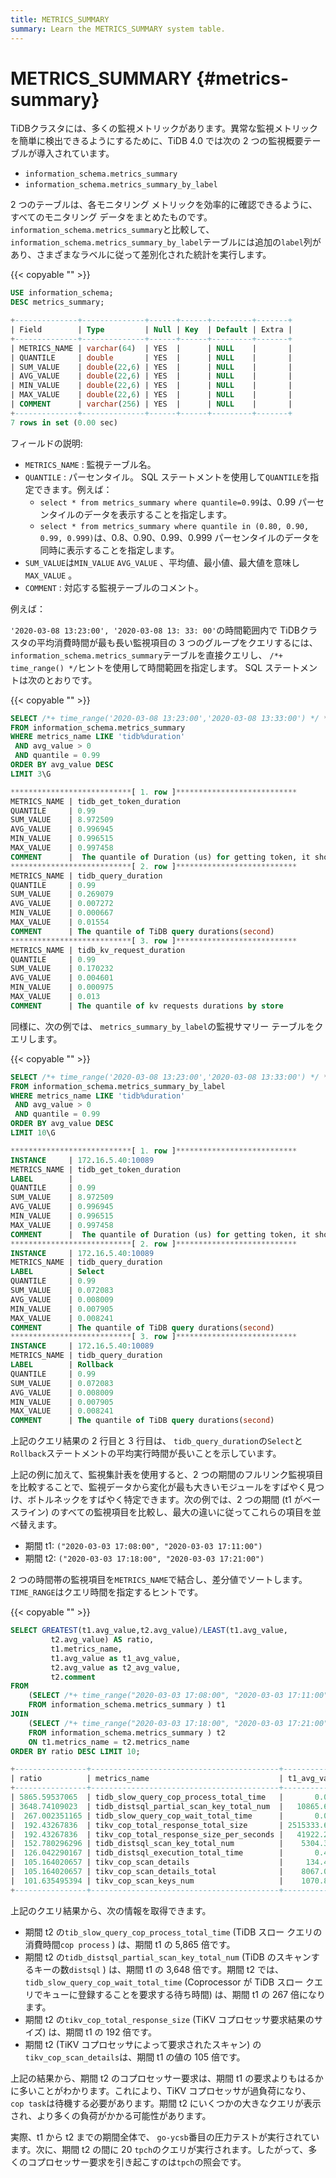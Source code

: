 ```yaml
---
title: METRICS_SUMMARY
summary: Learn the METRICS_SUMMARY system table.
---
```


# METRICS_SUMMARY {#metrics-summary}

TiDBクラスタには、多くの監視メトリックがあります。異常な監視メトリックを簡単に検出できるようにするために、TiDB 4.0 では次の 2 つの監視概要テーブルが導入されています。

-   `information_schema.metrics_summary`
-   `information_schema.metrics_summary_by_label`

2 つのテーブルは、各モニタリング メトリックを効率的に確認できるように、すべてのモニタリング データをまとめたものです。 `information_schema.metrics_summary`と比較して、 `information_schema.metrics_summary_by_label`テーブルには追加の`label`列があり、さまざまなラベルに従って差別化された統計を実行します。

{{< copyable "" >}}

```sql
USE information_schema;
DESC metrics_summary;
```

```sql
+--------------+--------------+------+------+---------+-------+
| Field        | Type         | Null | Key  | Default | Extra |
+--------------+--------------+------+------+---------+-------+
| METRICS_NAME | varchar(64)  | YES  |      | NULL    |       |
| QUANTILE     | double       | YES  |      | NULL    |       |
| SUM_VALUE    | double(22,6) | YES  |      | NULL    |       |
| AVG_VALUE    | double(22,6) | YES  |      | NULL    |       |
| MIN_VALUE    | double(22,6) | YES  |      | NULL    |       |
| MAX_VALUE    | double(22,6) | YES  |      | NULL    |       |
| COMMENT      | varchar(256) | YES  |      | NULL    |       |
+--------------+--------------+------+------+---------+-------+
7 rows in set (0.00 sec)
```

フィールドの説明:

-   `METRICS_NAME` : 監視テーブル名。
-   `QUANTILE` : パーセンタイル。 SQL ステートメントを使用して`QUANTILE`を指定できます。例えば：
    -   `select * from metrics_summary where quantile=0.99`は、0.99 パーセンタイルのデータを表示することを指定します。
    -   `select * from metrics_summary where quantile in (0.80, 0.90, 0.99, 0.999)`は、0.8、0.90、0.99、0.999 パーセンタイルのデータを同時に表示することを指定します。
-   `SUM_VALUE`は`MIN_VALUE` `AVG_VALUE` 、平均値、最小値、最大値を意味し`MAX_VALUE` 。
-   `COMMENT` : 対応する監視テーブルのコメント。

例えば：

`'2020-03-08 13:23:00', '2020-03-08 13: 33: 00'`の時間範囲内で TiDBクラスタの平均消費時間が最も長い監視項目の 3 つのグループをクエリするには、 `information_schema.metrics_summary`テーブルを直接クエリし、 `/*+ time_range() */`ヒントを使用して時間範囲を指定します。 SQL ステートメントは次のとおりです。

{{< copyable "" >}}

```sql
SELECT /*+ time_range('2020-03-08 13:23:00','2020-03-08 13:33:00') */ *
FROM information_schema.metrics_summary
WHERE metrics_name LIKE 'tidb%duration'
 AND avg_value > 0
 AND quantile = 0.99
ORDER BY avg_value DESC
LIMIT 3\G
```

```sql
***************************[ 1. row ]***************************
METRICS_NAME | tidb_get_token_duration
QUANTILE     | 0.99
SUM_VALUE    | 8.972509
AVG_VALUE    | 0.996945
MIN_VALUE    | 0.996515
MAX_VALUE    | 0.997458
COMMENT      |  The quantile of Duration (us) for getting token, it should be small until concurrency limit is reached(second)
***************************[ 2. row ]***************************
METRICS_NAME | tidb_query_duration
QUANTILE     | 0.99
SUM_VALUE    | 0.269079
AVG_VALUE    | 0.007272
MIN_VALUE    | 0.000667
MAX_VALUE    | 0.01554
COMMENT      | The quantile of TiDB query durations(second)
***************************[ 3. row ]***************************
METRICS_NAME | tidb_kv_request_duration
QUANTILE     | 0.99
SUM_VALUE    | 0.170232
AVG_VALUE    | 0.004601
MIN_VALUE    | 0.000975
MAX_VALUE    | 0.013
COMMENT      | The quantile of kv requests durations by store
```

同様に、次の例では、 `metrics_summary_by_label`の監視サマリー テーブルをクエリします。

{{< copyable "" >}}

```sql
SELECT /*+ time_range('2020-03-08 13:23:00','2020-03-08 13:33:00') */ *
FROM information_schema.metrics_summary_by_label
WHERE metrics_name LIKE 'tidb%duration'
 AND avg_value > 0
 AND quantile = 0.99
ORDER BY avg_value DESC
LIMIT 10\G
```

```sql
***************************[ 1. row ]***************************
INSTANCE     | 172.16.5.40:10089
METRICS_NAME | tidb_get_token_duration
LABEL        |
QUANTILE     | 0.99
SUM_VALUE    | 8.972509
AVG_VALUE    | 0.996945
MIN_VALUE    | 0.996515
MAX_VALUE    | 0.997458
COMMENT      |  The quantile of Duration (us) for getting token, it should be small until concurrency limit is reached(second)
***************************[ 2. row ]***************************
INSTANCE     | 172.16.5.40:10089
METRICS_NAME | tidb_query_duration
LABEL        | Select
QUANTILE     | 0.99
SUM_VALUE    | 0.072083
AVG_VALUE    | 0.008009
MIN_VALUE    | 0.007905
MAX_VALUE    | 0.008241
COMMENT      | The quantile of TiDB query durations(second)
***************************[ 3. row ]***************************
INSTANCE     | 172.16.5.40:10089
METRICS_NAME | tidb_query_duration
LABEL        | Rollback
QUANTILE     | 0.99
SUM_VALUE    | 0.072083
AVG_VALUE    | 0.008009
MIN_VALUE    | 0.007905
MAX_VALUE    | 0.008241
COMMENT      | The quantile of TiDB query durations(second)
```

上記のクエリ結果の 2 行目と 3 行目は、 `tidb_query_duration`の`Select`と`Rollback`ステートメントの平均実行時間が長いことを示しています。

上記の例に加えて、監視集計表を使用すると、2 つの期間のフルリンク監視項目を比較することで、監視データから変化が最も大きいモジュールをすばやく見つけ、ボトルネックをすばやく特定できます。次の例では、2 つの期間 (t1 がベースライン) のすべての監視項目を比較し、最大の違いに従ってこれらの項目を並べ替えます。

-   期間 t1: `("2020-03-03 17:08:00", "2020-03-03 17:11:00")`
-   期間 t2: `("2020-03-03 17:18:00", "2020-03-03 17:21:00")`

2 つの時間帯の監視項目を`METRICS_NAME`で結合し、差分値でソートします。 `TIME_RANGE`はクエリ時間を指定するヒントです。

{{< copyable "" >}}

```sql
SELECT GREATEST(t1.avg_value,t2.avg_value)/LEAST(t1.avg_value,
         t2.avg_value) AS ratio,
         t1.metrics_name,
         t1.avg_value as t1_avg_value,
         t2.avg_value as t2_avg_value,
         t2.comment
FROM
    (SELECT /*+ time_range("2020-03-03 17:08:00", "2020-03-03 17:11:00")*/ *
    FROM information_schema.metrics_summary ) t1
JOIN
    (SELECT /*+ time_range("2020-03-03 17:18:00", "2020-03-03 17:21:00")*/ *
    FROM information_schema.metrics_summary ) t2
    ON t1.metrics_name = t2.metrics_name
ORDER BY ratio DESC LIMIT 10;
```

```sql
+----------------+------------------------------------------+----------------+------------------+---------------------------------------------------------------------------------------------+
| ratio          | metrics_name                             | t1_avg_value   | t2_avg_value     | comment                                                                                     |
+----------------+------------------------------------------+----------------+------------------+---------------------------------------------------------------------------------------------+
| 5865.59537065  | tidb_slow_query_cop_process_total_time   |       0.016333 |        95.804724 | The total time of TiDB slow query statistics with slow query total cop process time(second) |
| 3648.74109023  | tidb_distsql_partial_scan_key_total_num  |   10865.666667 |  39646004.4394   | The total num of distsql partial scan key numbers                                           |
|  267.002351165 | tidb_slow_query_cop_wait_total_time      |       0.003333 |         0.890008 | The total time of TiDB slow query statistics with slow query total cop wait time(second)    |
|  192.43267836  | tikv_cop_total_response_total_size       | 2515333.66667  | 484032394.445    |                                                                                             |
|  192.43267836  | tikv_cop_total_response_size_per_seconds |   41922.227778 |   8067206.57408  |                                                                                             |
|  152.780296296 | tidb_distsql_scan_key_total_num          |    5304.333333 |    810397.618317 | The total num of distsql scan numbers                                                       |
|  126.042290167 | tidb_distsql_execution_total_time        |       0.421622 |        53.142143 | The total time of distsql execution(second)                                                 |
|  105.164020657 | tikv_cop_scan_details                    |     134.450733 |     14139.379665 |                                                                                             |
|  105.164020657 | tikv_cop_scan_details_total              |    8067.043981 |    848362.77991  |                                                                                             |
|  101.635495394 | tikv_cop_scan_keys_num                   |    1070.875    |    108838.91113  |                                                                                             |
+----------------+------------------------------------------+----------------+------------------+---------------------------------------------------------------------------------------------+
```

上記のクエリ結果から、次の情報を取得できます。

-   期間 t2 の`tib_slow_query_cop_process_total_time` (TiDB スロー クエリの消費時間`cop process` ) は、期間 t1 の 5,865 倍です。
-   期間 t2 の`tidb_distsql_partial_scan_key_total_num` (TiDB のスキャンするキーの数`distsql` ) は、期間 t1 の 3,648 倍です。期間 t2 では、 `tidb_slow_query_cop_wait_total_time` (Coprocessor が TiDB スロー クエリでキューに登録することを要求する待ち時間) は、期間 t1 の 267 倍になります。
-   期間 t2 の`tikv_cop_total_response_size` (TiKV コプロセッサ要求結果のサイズ) は、期間 t1 の 192 倍です。
-   期間 t2 (TiKV コプロセッサによって要求されたスキャン) の`tikv_cop_scan_details`は、期間 t1 の値の 105 倍です。

上記の結果から、期間 t2 のコプロセッサー要求は、期間 t1 の要求よりもはるかに多いことがわかります。これにより、TiKV コプロセッサが過負荷になり、 `cop task`は待機する必要があります。期間 t2 にいくつかの大きなクエリが表示され、より多くの負荷がかかる可能性があります。

実際、t1 から t2 までの期間全体で、 `go-ycsb`番目の圧力テストが実行されています。次に、期間 t2 の間に 20 `tpch`のクエリが実行されます。したがって、多くのコプロセッサー要求を引き起こすのは`tpch`の照会です。
